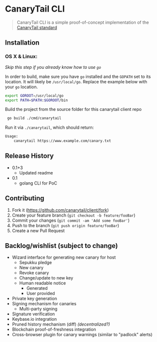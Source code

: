 # CanaryTail CLI
> CanaryTail CLI is a simple proof-of-concept implementation of the [CanaryTail standard](https://github.com/canarytail/standard)

## Installation

### OS X & Linux:

*Skip this step if you already know how to use `go`*

In order to build, make sure you have `go` installed and the `GOPATH` set to its location. It will likely be `/usr/local/go`. Replace the example below with your `go` location.

```sh
export GOROOT=/usr/local/go
export PATH=$PATH:$GOROOT/bin
```

Build the project from the source folder for this canarytail client repo

```sh
 go build ./cmd/canarytail
```

Run it via `./canarytail`, which should return:

```sh
Usage:
	canarytail https://www.example.com/canary.txt
```

## Release History

* 0.1+3
    * Updated readme
* 0.1
    * golang CLI for PoC

## Contributing

1. Fork it (<https://github.com/canarytail/client/fork>)
2. Create your feature branch (`git checkout -b feature/fooBar`)
3. Commit your changes (`git commit -am 'Add some fooBar'`)
4. Push to the branch (`git push origin feature/fooBar`)
5. Create a new Pull Request

## Backlog/wishlist (subject to change)


* Wizard interface for generating new canary for host
	* Sepukku pledge
	* New canary
	* Revoke canary
	* Change/update to new key
	* Human readable notice
		* Generated
		* User provided
* Private key generation
* Signing mechanism for canaries
	* Multi-party signing
* Signature verification
* Keybase.io integration
* Pruned history mechanism (diff) *(decentralized?)*
* Blockchain proof-of-freshness integration
* Cross-browser plugin for canary warnings (similar to "padlock" alerts)



